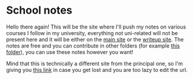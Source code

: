 # School notes
Hello there again! This will be the site where I'll push my notes on various courses I follow in my university, everything not uni-related will not be present here and it will be either on the [main site](https://5alv1.github.io) or the [writeup site](https://5alv1.github.io/CTFs-writeups/). The notes are free and you can contribute in other folders (for example [this folder](https://5alv1.github.io/notes/ITALIAN_NOTES/)), you can use these notes however you want!

Mind that this is technically a different site from the principal one, so I'm giving you [this link](https://5alv1.github.io) in case you get lost and you are too lazy to edit the url.
